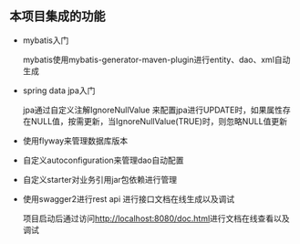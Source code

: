 ## 本项目集成的功能

- mybatis入门

     mybatis使用mybatis-generator-maven-plugin进行entity、dao、xml自动生成

- spring data jpa入门

     jpa通过自定义注解IgnoreNullValue 来配置jpa进行UPDATE时，如果属性存在NULL值，按需更新，当IgnoreNullValue(TRUE)时，则忽略NULL值更新

- 使用flyway来管理数据库版本

- 自定义autoconfiguration来管理dao自动配置

- 自定义starter对业务引用jar包依赖进行管理

- 使用swagger2进行rest api 进行接口文档在线生成以及调试

  项目启动后通过访问[http://localhost:8080/doc.html](http://localhost:8080/doc.html)进行文档在线查看以及调试
  
  
  



